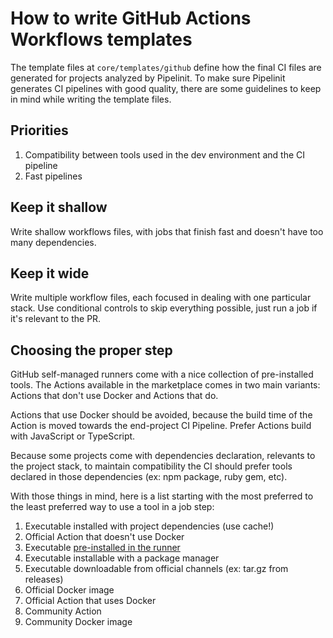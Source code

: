 # How to write GitHub Actions Workflows templates

The template files at `core/templates/github` define how the final CI files are
generated for projects analyzed by Pipelinit. To make sure Pipelinit generates
CI pipelines with good quality, there are some guidelines to keep in mind while
writing the template files.

## Priorities

1. Compatibility between tools used in the dev environment and the CI pipeline
2. Fast pipelines

## Keep it shallow

Write shallow workflows files, with jobs that finish fast and doesn't have too
many dependencies.

## Keep it wide

Write multiple workflow files, each focused in dealing with one particular
stack. Use conditional controls to skip everything possible, just run a job if
it's relevant to the PR.

## Choosing the proper step

GitHub self-managed runners come with a nice collection of pre-installed tools.
The Actions available in the marketplace comes in two main variants: Actions
that don't use Docker and Actions that do.

Actions that use Docker should be avoided, because the build time of the Action
is moved towards the end-project CI Pipeline. Prefer Actions build with
JavaScript or TypeScript.

Because some projects come with dependencies declaration, relevants to the
project stack, to maintain compatibility the CI should prefer tools declared
in those dependencies (ex: npm package, ruby gem, etc).

With those things in mind, here is a list starting with the most preferred to
the least preferred way to use a tool in a job step:

1. Executable installed with project dependencies (use cache!)
2. Official Action that doesn't use Docker
3. Executable [pre-installed in the runner](https://github.com/actions/virtual-environments/blob/main/images/linux/Ubuntu2004-README.md)
4. Executable installable with a package manager
5. Executable downloadable from official channels (ex: tar.gz from releases)
6. Official Docker image
7. Official Action that uses Docker
8. Community Action
9. Community Docker image
